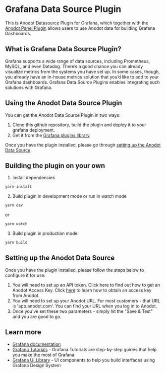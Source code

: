 # Grafana Data Source Plugin

This is Anodot Datasource Plugin for Grafana, which together with the [Anodot Panel Plugin](https://github.com/anodot/grafana-panel) allows users to use Anodot data for building Grafana Dashboards. 
## What is Grafana Data Source Plugin?
Grafana supports a wide range of data sources, including Prometheus, MySQL, and even Datadog. There’s a good chance you can already visualize metrics from the systems you have set up. In some cases, though, you already have an in-house metrics solution that you’d like to add to your Grafana dashboards. Grafana Data Source Plugins enables integrating such solutions with Grafana.
## Using the Anodot Data Source Plugin
You can get the Anodot Data Source Plugin in two ways:
1. Clone this github repository, build the plugin and deploy it to your grafana deployment.
2. Get it from the [Grafana plugins library](https://grafana.com/grafana/plugins/anodot)

Once you have the plugin installed, please go through [setting up the Anodot Data Source](setting-up-the-data-source). 
## Building the plugin on your own
1. Install dependencies
```BASH
yarn install
```
2. Build plugin in development mode or run in watch mode
```BASH
yarn dev
```
or
```BASH
yarn watch
```
3. Build plugin in production mode
```BASH
yarn build
```

## Setting up the Anodot Data Source
Once you have the plugin installed, please follow the steps below to configure it for use:
1. You will need to set up an API token. Click here to find out how to get an Anodot Access Key. Click [here](https://support.anodot.com/hc/en-us/articles/360002631114-Token-Management-) to learn how to obtain an access key from Anodot.
2. You will need to set up your Anodot URL. For most customers - that URL is 'app.anodot.com'. You can find your URL when you log in to Anodot.
3. Once you've set these two parameters - simply hit the "Save & Test" and you are good to go.

## Learn more
- [Grafana documentation](https://grafana.com/docs/)
- [Grafana Tutorials](https://grafana.com/tutorials/) - Grafana Tutorials are step-by-step guides that help you make the most of Grafana
- [Grafana UI Library](https://developers.grafana.com/ui) - UI components to help you build interfaces using Grafana Design System
